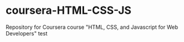# coursera-HTML-CSS-JS
Repository for Coursera course "HTML, CSS, and Javascript for Web Developers"
test
